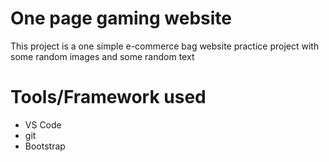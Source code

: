 # One page gaming website

This project is a one simple e-commerce bag website practice project with some random images and some random text


# Tools/Framework used
* VS Code
* git
* Bootstrap


